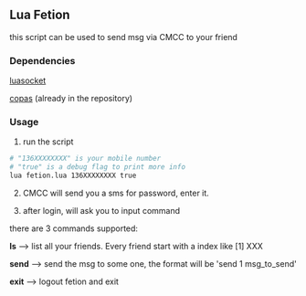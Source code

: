 ## Lua Fetion

this script can be used to send msg via CMCC to your friend

### Dependencies

[luasocket](https://github.com/diegonehab/luasocket)

[copas](http://keplerproject.github.io/copas/index.html) (already in the repository)

### Usage

1. run the script

``` bash
# "136XXXXXXXX" is your mobile number
# "true" is a debug flag to print more info
lua fetion.lua 136XXXXXXXX true
```

2. CMCC will send you a sms for password, enter it.

3. after login, will ask you to input command

there are 3 commands supported:

**ls**   --> list all your friends. Every friend start with a index like [1] XXX

**send** --> send the msg to some one, the format will be 'send 1 msg_to_send'

**exit** --> logout fetion and exit
